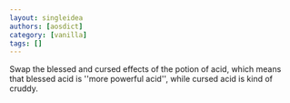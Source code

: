 ```yaml
---
layout: singleidea
authors: [aosdict]
category: [vanilla]
tags: []
---
```

Swap the blessed and cursed effects of the potion of acid, which means that blessed acid is ''more powerful acid'', while cursed acid is kind of cruddy.
